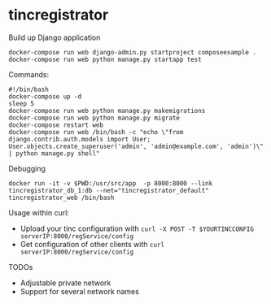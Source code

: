 # tincregistrator


Build up Django application
```
docker-compose run web django-admin.py startproject composeexample .
docker-compose run web python manage.py startapp test
```

Commands:

```[bash]
#!/bin/bash
docker-compose up -d
sleep 5
docker-compose run web python manage.py makemigrations
docker-compose run web python manage.py migrate
docker-compose restart web
docker-compose run web /bin/bash -c "echo \"from django.contrib.auth.models import User; User.objects.create_superuser('admin', 'admin@example.com', 'admin')\" | python manage.py shell"
```

Debugging
```
docker run -it -v $PWD:/usr/src/app  -p 8000:8000 --link tincregistrator_db_1:db --net="tincregistrator_default" tincregistrator_web /bin/bash
```

Usage within curl:
- Upload your tinc configuration with ```curl -X POST -T $YOURTINCCONFIG serverIP:8000/regService/config```
- Get configuration of other clients with ```curl serverIP:8000/regService/config```

TODOs

- Adjustable private network
- Support for several network names

